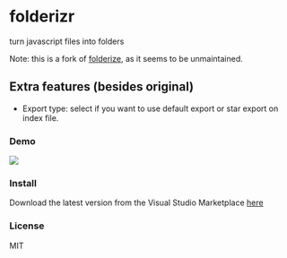 # folderizr

turn javascript files into folders

Note: this is a fork of [folderize](https://github.com/ee92/folderize), as it seems to be unmaintained.

## Extra features (besides original)

- Export type: select if you want to use default export or star export on index file.

### Demo

![](demo/demo.gif)

### Install

Download the latest version from the Visual Studio Marketplace [here](https://marketplace.visualstudio.com/items?itemName=richardaum.folderizr)

### License

MIT
